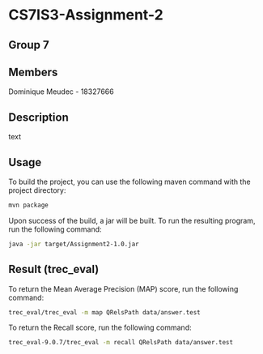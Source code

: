 # CS7IS3-Assignment-2
## Group 7

## Members
Dominique Meudec - 18327666

## Description

text


## Usage
To build the project, you can use the following maven command
with the project directory:
```bash
mvn package
```

Upon success of the build, a jar will be built. To run the resulting
program, run the following command:
```bash
java -jar target/Assignment2-1.0.jar
```

## Result (trec_eval)
To return the Mean Average Precision (MAP) score, run the following command:
```bash
trec_eval/trec_eval -m map QRelsPath data/answer.test
```
To return the Recall score, run the following command:
```bash
trec_eval-9.0.7/trec_eval -m recall QRelsPath data/answer.test
```
